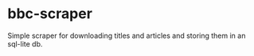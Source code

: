 # bbc-scraper
Simple scraper for downloading titles and articles and storing them in an sql-lite db.
